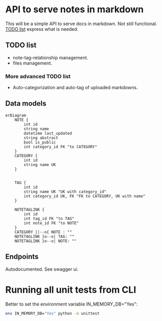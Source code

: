 # API to serve notes in markdown

This will be a simple API to serve docs in markdown. Not still functional. [TODO list](#todo-list)
express what is needed. 

## TODO list

- note-tag-relationship management.
- files management.

### More advanced TODO list

- Auto-categorization and auto-tag of uploaded markdowns.

## Data models

```mermaid
erDiagram
    NOTE {
        int id
        string name
        datetime last_updated
        string abstract
        bool is_public
        int category_id FK "to CATEGORY"
    }
    CATEGORY {
        int id
        string name UK
    }

    
    TAG {
        int id
        string name UK "UK with category_id"
        int category_id UK, FK "FK to CATEGORY, UK with name"
    }
    
    NOTETAGLINK {
        int id
        int tag_id FK "to TAG"
        int note_id FK "to NOTE"
    }
    CATEGORY ||--o{ NOTE : ""
    NOTETAGLINK }o--o| TAG: ""
    NOTETAGLINK }o--o| NOTE: ""
```

## Endpoints

Autodocumented. See swagger ui.

# Running all unit tests from CLI
Better to set the environment variable IN_MEMORY_DB="Yes":
```sh
env IN_MEMORY_DB="Yes" python -m unittest
```